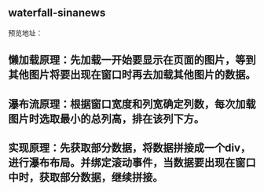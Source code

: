 ## waterfall-sinanews
预览地址：
## 懒加载原理：先加载一开始要显示在页面的图片，等到其他图片将要出现在窗口时再去加载其他图片的数据。
## 瀑布流原理：根据窗口宽度和列宽确定列数，每次加载图片时选取最小的总列高，排在该列下方。
## 实现原理：先获取部分数据，将数据拼接成一个div，进行瀑布布局。并绑定滚动事件，当数据要出现在窗口中时，获取部分数据，继续拼接。